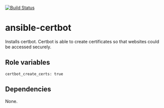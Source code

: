 [![Build Status](https://travis-ci.org/030/ansible-certbot.svg?branch=master)](https://travis-ci.org/030/ansible-certbot)

# ansible-certbot

Installs certbot. Certbot is able to create certificates so that websites could be accessed securely.

## Role variables

    certbot_create_certs: true

## Dependencies

None.
